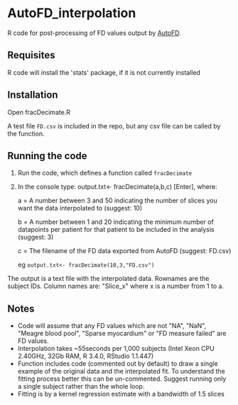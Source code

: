 # AutoFD_interpolation
R code for post-processing of FD values output by [AutoFD](https://github.com/UK-Digital-Heart-Project/AutoFD).

## Requisites

R code will install the 'stats' package, if it is not currently installed

## Installation
Open fracDecimate.R 

A test file `FD.csv` is included in the repo, but any csv file can be called by the function.

## Running the code
1. Run the code, which defines a function called `fracDecimate`

2. In the console type: output.txt<- fracDecimate(a,b,c) [Enter], where:

    a = A number between 3 and 50 indicating the number of slices you want the data interpolated to (suggest: 10)

    b = A number between 1 and 20 indicating the minimum number of datapoints per patient for that patient to be included in the analysis (suggest: 3)

    c = The filename of the FD data exported from AutoFD (suggest: FD.csv)
    
    eg `output.txt<- fracDecimate(10,3,"FD.csv")`

The output is a text file with the interpolated data. Rownames are the subject IDs. Column names are: "Slice_x" where x is a number from 1 to a.

## Notes
- Code will assume that any FD values which are not "NA", "NaN", "Meagre blood pool", "Sparse myocardium" or "FD measure failed" are FD values.
- Interpolation takes ~55seconds per 1,000 subjects (Intel Xeon CPU 2.40GHz, 32Gb RAM, R 3.4.0, RStudio 1.1.447)
- Function includes code (commented out by default) to draw a single example of the original data and the interpolated fit. To understand the fitting process better this can be un-commented. Suggest running only a single subject rather than the whole loop.
- Fitting is by a kernel regression estimate with a bandwidth of 1.5 slices



